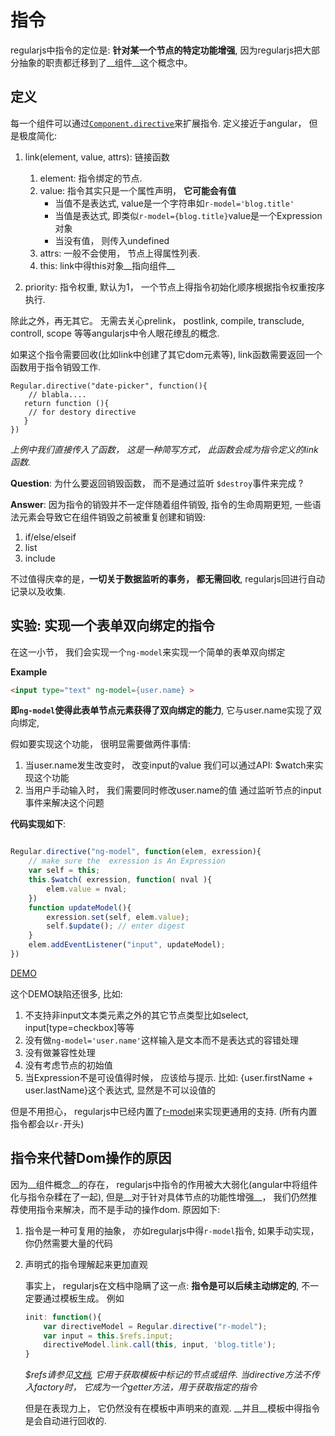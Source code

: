 
# 指令

regularjs中指令的定位是: __针对某一个节点的特定功能增强__, 因为regularjs把大部分抽象的职责都迁移到了__组件__这个概念中。



## 定义

每一个组件可以通过[`Component.directive`]({{ref}}?api-zh#directive)来扩展指令. 定义接近于angular， 但是极度简化: 

1. link(element, value, attrs): 链接函数
    1. element: 指令绑定的节点. 
    2. value:  指令其实只是一个属性声明， __它可能会有值__
        - 当值不是表达式, value是一个字符串如`r-model='blog.title'`
        - 当值是表达式, 即类似`r-model={blog.title}`value是一个Expression对象
        - 当没有值， 则传入undefined
    3. attrs: 一般不会使用， 节点上得属性列表.
    4. this: link中得this对象__指向组件__

2. priority: 指令权重, 默认为1， 一个节点上得指令初始化顺序根据指令权重按序执行.

除此之外，再无其它。 无需去关心prelink， postlink, compile, transclude, controll, scope 等等angularjs中令人眼花缭乱的概念.


如果这个指令需要回收(比如link中创建了其它dom元素等), link函数需要返回一个函数用于指令销毁工作.

```
Regular.directive("date-picker", function(){
    // blabla....
   return function (){
    // for destory directive
   } 
})
```
_上例中我们直接传入了函数， 这是一种简写方式， 此函数会成为指令定义的link函数._

__Question__: 为什么要返回销毁函数， 而不是通过监听 `$destroy`事件来完成 ?

__Answer__: 因为指令的销毁并不一定伴随着组件销毁, 指令的生命周期更短, 一些语法元素会导致它在组件销毁之前被重复创建和销毁:

1. if/else/elseif 
2. list 
3. include 

不过值得庆幸的是，__一切关于数据监听的事务， 都无需回收__, regularjs回进行自动记录以及收集.




    
## 实验: 实现一个表单双向绑定的指令

在这一小节， 我们会实现一个`ng-model`来实现一个简单的表单双向绑定

__Example__

```html
<input type="text" ng-model={user.name} >
```


__即`ng-model`使得此表单节点元素获得了双向绑定的能力__, 它与user.name实现了双向绑定,

假如要实现这个功能， 很明显需要做两件事情: 

1. 当user.name发生改变时， 改变input的value
    我们可以通过API: $watch来实现这个功能
2. 当用户手动输入时， 我们需要同时修改user.name的值
    通过监听节点的input事件来解决这个问题

__代码实现如下__: 

```javascript

Regular.directive("ng-model", function(elem, exression){
    // make sure the  exression is An Expression
    var self = this;
    this.$watch( exression, function( nval ){
        elem.value = nval;
    }) 
    function updateModel(){
        exression.set(self, elem.value);
        self.$update(); // enter digest
    }
    elem.addEventListener("input", updateModel);
})

```
[DEMO]()


这个DEMO缺陷还很多, 比如: 

1. 不支持非input文本类元素之外的其它节点类型比如select, input[type=checkbox]等等
2. 没有做`ng-model='user.name'`这样输入是文本而不是表达式的容错处理
3. 没有做兼容性处理
4. 没有考虑节点的初始值
5. 当Expression不是可设值得时候， 应该给与提示. 比如: {user.firstName + user.lastName}这个表达式, 显然是不可以设值的

但是不用担心， regularjs中已经内置了[r-model](./builtin.md)来实现更通用的支持. (所有内置指令都会以`r-`开头)




## 指令来代替Dom操作的原因

因为__组件概念__的存在， regularjs中指令的作用被大大弱化(angular中将组件化与指令杂糅在了一起), 但是__对于针对具体节点的功能性增强__， 我们仍然推荐使用指令来解决，而不是手动的操作dom. 原因如下:

1. 指令是一种可复用的抽象， 
   亦如regularjs中得`r-model`指令, 如果手动实现，你仍然需要大量的代码
2. 声明式的指令理解起来更加直观

    事实上， regularjs在文档中隐瞒了这一点: __指令是可以后续主动绑定的__, 不一定要通过模板生成。 例如
    ```js
    init: function(){
        var directiveModel = Regular.directive("r-model");
        var input = this.$refs.input;
        directiveModel.link.call(this, input, 'blog.title');
    }
    ```
    _$refs请参见[文档]({{ref}}?api-zh#refs), 它用于获取模板中标记的节点或组件. 当directive方法不传入factory时， 它成为一个getter方法，用于获取指定的指令_

    但是在表现力上， 它仍然没有在模板中声明来的直观. __并且__模板中得指令是会自动进行回收的. 